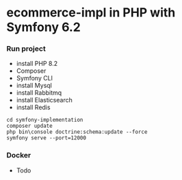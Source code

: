 # ecommerce-impl in PHP with Symfony 6.2

### Run project

* install PHP 8.2
* Composer
* Symfony CLI
* install Mysql
* install Rabbitmq
* install Elasticsearch
* install Redis


```
cd symfony-implementation
composer update
php bin\console doctrine:schema:update --force
symfony serve --port=12000
```

### Docker
* Todo